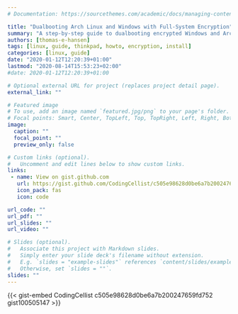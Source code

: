 ```yaml
---
# Documentation: https://sourcethemes.com/academic/docs/managing-content/

title: "Dualbooting Arch Linux and Windows with Full-System Encryption"
summary: "A step-by-step guide to dualbooting encrypted Windows and Arch Linux, using the rEFInd boot mananger."
authors: [thomas-e-hansen]
tags: [linux, guide, thinkpad, howto, encryption, install]
categories: [linux, guide]
date: "2020-01-12T12:20:39+01:00"
lastmod: "2020-08-14T15:53:23+02:00"
#date: 2020-01-12T12:20:39+01:00

# Optional external URL for project (replaces project detail page).
external_link: ""

# Featured image
# To use, add an image named `featured.jpg/png` to your page's folder.
# Focal points: Smart, Center, TopLeft, Top, TopRight, Left, Right, BottomLeft, Bottom, BottomRight.
image:
  caption: ""
  focal_point: ""
  preview_only: false

# Custom links (optional).
#   Uncomment and edit lines below to show custom links.
links:
 - name: View on gist.github.com
   url: https://gist.github.com/CodingCellist/c505e98628d0be6a7b200247659fd752
   icon_pack: fas
   icon: code

url_code: ""
url_pdf: ""
url_slides: ""
url_video: ""

# Slides (optional).
#   Associate this project with Markdown slides.
#   Simply enter your slide deck's filename without extension.
#   E.g. `slides = "example-slides"` references `content/slides/example-slides.md`.
#   Otherwise, set `slides = ""`.
slides: ""
---
```

{{< gist-embed CodingCellist c505e98628d0be6a7b200247659fd752 gist100505147 >}}


